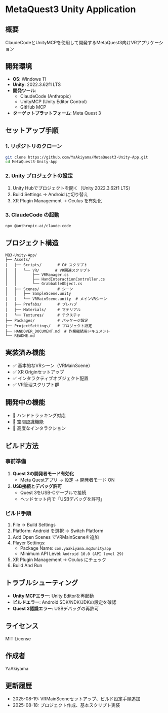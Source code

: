 # MetaQuest3 Unity Application

## 概要
ClaudeCodeとUnityMCPを使用して開発するMetaQuest3向けVRアプリケーション

## 開発環境
- **OS**: Windows 11
- **Unity**: 2022.3.62f1 LTS
- **開発ツール**: 
  - ClaudeCode (Anthropic)
  - UnityMCP (Unity Editor Control)
  - GitHub MCP
- **ターゲットプラットフォーム**: Meta Quest 3

## セットアップ手順

### 1. リポジトリのクローン
```bash
git clone https://github.com/YaAkiyama/MetaQuest3-Unity-App.git
cd MetaQuest3-Unity-App
```

### 2. Unity プロジェクトの設定
1. Unity Hubでプロジェクトを開く（Unity 2022.3.62f1 LTS）
2. Build Settings → Android に切り替え
3. XR Plugin Management → Oculus を有効化

### 3. ClaudeCode の起動
```bash
npx @anthropic-ai/claude-code
```

## プロジェクト構造
```
MQ3-Unity-App/
├── Assets/
│   ├── Scripts/       # C# スクリプト
│   │   └── VR/       # VR関連スクリプト
│   │       ├── VRManager.cs
│   │       ├── HandInteractionController.cs
│   │       └── GrabbableObject.cs
│   ├── Scenes/        # シーン
│   │   ├── SampleScene.unity
│   │   └── VRMainScene.unity  # メインVRシーン
│   ├── Prefabs/       # プレハブ
│   ├── Materials/     # マテリアル
│   └── Textures/      # テクスチャ
├── Packages/          # パッケージ設定
├── ProjectSettings/   # プロジェクト設定
├── HANDOVER_DOCUMENT.md  # 作業継続用ドキュメント
└── README.md
```

## 実装済み機能
- ✅ 基本的なVRシーン（VRMainScene）
- ✅ XR Originセットアップ
- ✅ インタラクティブオブジェクト配置
- ✅ VR管理スクリプト群

## 開発中の機能
- 🔧 ハンドトラッキング対応
- 🔧 空間認識機能
- 🔧 高度なインタラクション

## ビルド方法

### 事前準備
1. **Quest 3の開発者モード有効化**
   - Meta Questアプリ → 設定 → 開発者モード ON
2. **USB接続とデバッグ許可**
   - Quest 3をUSB-Cケーブルで接続
   - ヘッドセット内で「USBデバッグを許可」

### ビルド手順
1. File → Build Settings
2. Platform: Android を選択 → Switch Platform
3. Add Open Scenes でVRMainSceneを追加
4. Player Settings:
   - Package Name: `com.yaakiyama.mq3unityapp`
   - Minimum API Level: `Android 10.0 (API level 29)`
5. XR Plugin Management → Oculus にチェック
6. Build And Run

## トラブルシューティング
- **Unity MCPエラー**: Unity Editorを再起動
- **ビルドエラー**: Android SDK/NDK/JDKの設定を確認
- **Quest 3認識エラー**: USBデバッグの再許可

## ライセンス
MIT License

## 作成者
YaAkiyama

## 更新履歴
- 2025-08-19: VRMainSceneセットアップ、ビルド設定手順追加
- 2025-08-18: プロジェクト作成、基本スクリプト実装
